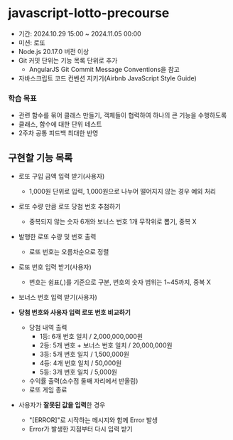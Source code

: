 # javascript-lotto-precourse

- 기간: 2024.10.29 15:00 ~ 2024.11.05 00:00
- 미션: 로또
- Node.js 20.17.0 버전 이상
- Git 커밋 단위는 기능 목록 단위로 추가
  - AngularJS Git Commit Message Conventions을 참고
- 자바스크립트 코드 컨벤션 지키기(Airbnb JavaScript Style Guide)

### 학습 목표

- 관련 함수를 묶어 클래스 만들기, 객체들이 협력하여 하나의 큰 기능을 수행하도록
- 클래스, 함수에 대한 단위 테스트
- 2주차 공통 피드백 최대한 반영

## 구현할 기능 목록

- 로또 구입 금액 입력 받기(사용자)
  - 1,000원 단위로 입력, 1,000원으로 나누어 떨어지지 않는 경우 예외 처리

- 로또 수량 만큼 로또 당첨 번호 추첨하기
  - 중복되지 않는 숫자 6개와 보너스 번호 1개 무작위로 뽑기, 중복 X

- 발행한 로또 수량 및 번호 출력
  - 로또 번호는 오름차순으로 정렬

- 로또 번호 입력 받기(사용자)
  - 번호는 쉼표(,)를 기준으로 구분, 번호의 숫자 범위는 1~45까지, 중복 X

- 보너스 번호 입력 받기(사용자)

- **당첨 번호와 사용자 입력 로또 번호 비교하기**
  - 당첨 내역 출력
    - 1등: 6개 번호 일치 / 2,000,000,000원
    - 2등: 5개 번호 + 보너스 번호 일치 / 20,000,000원
    - 3등: 5개 번호 일치 / 1,500,000원
    - 4등: 4개 번호 일치 / 50,000원
    - 5등: 3개 번호 일치 / 5,000원
  - 수익률 출력(소수점 둘째 자리에서 반올림)
  -  로또 게임 종료

- 사용자가 **잘못된 값을 입력**한 경우
  - "[ERROR]"로 시작하는 메시지와 함께 Error 발생
  - Error가 발생한 지점부터 다시 입력 받기